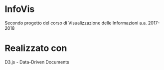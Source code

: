 # InfoVis
Secondo progetto del corso di Visualizzazione delle Informazioni a.a. 2017-2018
# Realizzato con
D3.js - Data-Driven Documents
